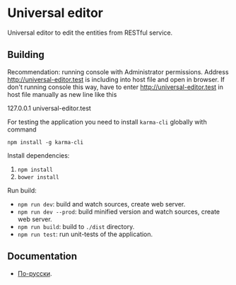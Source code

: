 # Universal editor

Universal editor to edit the entities from RESTful service.

## Building

Recommendation: running console with Administrator permissions. Address http://universal-editor.test is including into host file and open in browser.
If don't running console this way, have to enter http://universal-editor.test in host file manually as new line like this

127.0.0.1 universal-editor.test

For testing the application you need to install `karma-cli` globally with command

`npm install -g karma-cli`

Install dependencies:

1. `npm install`
1. `bower install`

Run build:

* `npm run dev`: build and watch sources, create web server. 
* `npm run dev --prod`: build minified version and watch sources, create web server.
* `npm run build`: build to `./dist` directory.
* `npm run test`: run unit-tests of the application.

## Documentation

* [По-русски](docs/ru/README.md).
